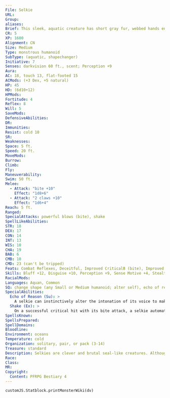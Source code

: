 ```yaml
---
File: Selkie
URL: 
Group: 
aliases: 
Brief: This sleek, aquatic creature has short gray fur, webbed hands ending in sharp claws, and a mouth full of pointed teeth.
CR: 5
XP: 1600
Alignment: CN
Size: Medium
Type: monstrous humanoid
SubType: (aquatic, shapechanger)
Initiative: 7
Senses: darkvision 60 ft., scent; Perception +9
Aura: 
AC: 18, touch 13, flat-footed 15
ACMods: (+3 Dex, +5 natural)
HP: 45
HD: (6d10+12)
HPMods: 
Fortitude: 4
Reflex: 8
Will: 5
SaveMods: 
DefensiveAbilities: 
DR: 
Immunities: 
Resist: cold 10
SR: 
Weaknesses: 
Space: 5 ft.
Speed: 20 ft.
MoveMods: 
Burrow: 
Climb: 
Fly: 
Maneuverability: 
Swim: 50 ft.
Melee: 
  - Attack: "bite +10"
    Effect: "1d8+6"
  - Attack: "2 claws +10"
    Effect: "1d6+4"
Reach: 5 ft.
Ranged: 
SpecialAttacks: powerful blows (bite), shake
SpellLikeAbilities: 
STR: 18
DEX: 17
CON: 14
INT: 13
WIS: 10
CHA: 19
BAB: 6
CMB: 10
CMD: 23 (can't be tripped)
Feats: Combat Reflexes, Deceitful, Improved CriticalB (bite), Improved Initiative
Skills: Bluff +12, Disguise +10, Perception +9, Sense Motive +4, Stealth +10, Swim +21
RacialMods: 
Languages: Aquan, Common
SQ: change shape (any Small or Medium humanoid; alter self), echo of reason, hold breath
SpecialAbilities:
  Echo of Reason (Su): >
    A selkie can instinctively alter the intonation of its voice to make anything it says sound more pleasing to those who understand it. When using the Bluff skill, a selkie treats its lies as one step more believable for the purposes of bonuses or penalties on the check.
  Shake (Ex): >
    On a successful critical hit with its bite attack, a selkie automatically violently shakes a Large or smaller target. The target must succeed at a DC 15 Fortitude save or it is dazed for 1 round. Even on a successful save, the target still takes a -2 penalty on all attack rolls and skill checks for the next 2 rounds. The save DC is Constitution-based.
SpellsKnown: 
SpellsPrepared: 
SpellDomains: 
Bloodline: 
Environment: oceans
Temperature: cold
Organization: solitary, pair, or pack (3-14)
Treasure: standard
Description: Selkies are clever and brutal seal-like creatures. Although capable predators, selkies are best known for their shapechanging ability, which allows them to come ashore in the guise of land dwellers and even live among other races before luring their prey beneath the waves to drown. In its natural form, a selkie has webbed, clawed hands and a muscular trunk ending in broad flippers. A selkie's head is a blend of human and seal, with large eyes and a mouth full of curved teeth. Selkies grow to a length of 6-1/2 feet, but can weigh up to 300 pounds. Selkies typically live up to 75 years. Most selkies use their shapechanging abilities for mischief. A favorite selkie tactic is to take the shape of a young woman or child and then pretend to be drowning, reverting to its natural form when a person approaches. Selkies are solitary for most of their lives. Males and females come together brief ly during their spring mating season, and thereafter each female finds a secluded cave or beach to birth a single pup, which is abandoned after 2 to 3 years. Younger selkies then form packs with others of their kind until they can strike out on their own. Some selkies live among humanoids to assuage their loneliness, and may marry land dwellers. Offspring from these marriages resemble their non-selkie parents but have a yearning for the sea.
Race: 
Class: 
MR: 
Copyright:
  Content: PFRPG Bestiary 4
---
```

```dataviewjs
customJS.Statblock.printMonsterWiki(dv)
```
